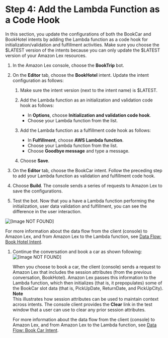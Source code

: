 # Step 4: Add the Lambda Function as a Code Hook<a name="ex-book-trip-create-integrate"></a>

In this section, you update the configurations of both the BookCar and BookHotel intents by adding the Lambda function as a code hook for initialization/validation and fulfillment activities\. Make sure you choose the $LATEST version of the intents because you can only update the $LATEST version of your Amazon Lex resources\.



1. In the Amazon Lex console, choose the **BookTrip** bot\. 

1. On the **Editor** tab, choose the **BookHotel** intent\. Update the intent configuration as follows:

   1. Make sure the intent version \(next to the intent name\) is $LATEST\. 

   1. Add the Lambda function as an initialization and validation code hook as follows:
      + In **Options**, choose **Initialization and validation code hook**\.
      + Choose your Lambda function from the list\.

   1. Add the Lambda function as a fulfillment code hook as follows:
      + In **Fulfillment**, choose **AWS Lambda function**\.
      + Choose your Lambda function from the list\.
      + Choose **Goodbye message** and type a message\.

   1. Choose **Save**\.

1. On the **Editor** tab, choose the BookCar intent\. Follow the preceding step to add your Lambda function as validation and fulfillment code hook\.

   

1. Choose **Build**\. The console sends a series of requests to Amazon Lex to save the configurations\.

1. Test the bot\. Now that you a have a Lambda function performing the initialization, user data validation and fulfillment, you can see the difference in the user interaction\. 

     
![\[Image NOT FOUND\]](http://docs.aws.amazon.com/lex/latest/dg/images/book-trip-with-lambda-30.png)

   For more information about the data flow from the client \(console\) to Amazon Lex, and from Amazon Lex to the Lambda function, see [Data Flow: Book Hotel Intent](book-trip-detail-flow.md#data-flow-book-hotel)\.

1. Continue the conversation and book a car as shown following:  
![\[Image NOT FOUND\]](http://docs.aws.amazon.com/lex/latest/dg/images/book-trip-with-lambda-40.png)

   When you choose to book a car, the client \(console\) sends a request to Amazon Lex that includes the session attributes \(from the previous conversation, BookHotel\)\. Amazon Lex passes this information to the Lambda function, which then initializes \(that is, it prepopulates\) some of the BookCar slot data \(that is, PickUpDate, ReturnDate, and PickUpCity\)\. 
**Note**  
This illustrates how session attributes can be used to maintain context across intents\. The console client provides the **Clear** link in the test window that a user can use to clear any prior session attributes\.

   For more information about the data flow from the client \(console\) to Amazon Lex, and from Amazon Lex to the Lambda function, see [Data Flow: Book Car Intent](book-trip-detail-flow.md#data-flow-book-car)\.